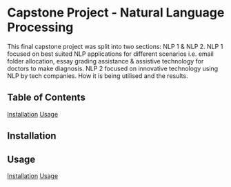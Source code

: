 # Capstone Project - Natural Language Processing

This final capstone project was split into two sections: NLP 1 & NLP 2. NLP 1 focused on best suited NLP applications for different scenarios i.e. email folder allocation, essay grading assistance & assistive technology for doctors to make diagnosis. NLP 2 focused on innovative technology using NLP by tech companies. How it is being utilised and the results.

## Table of Contents
<a href="#installation">Installation</a>
<a href="#usage">Usage</a>
## Installation

## Usage
[Installation](https://github.com/timmatee/finalCapstone/edit/main/finalCapstone#installation)
[Usage](https://github.com/timmatee/finalCapstone/edit/main/finalCapstone#usage) 
